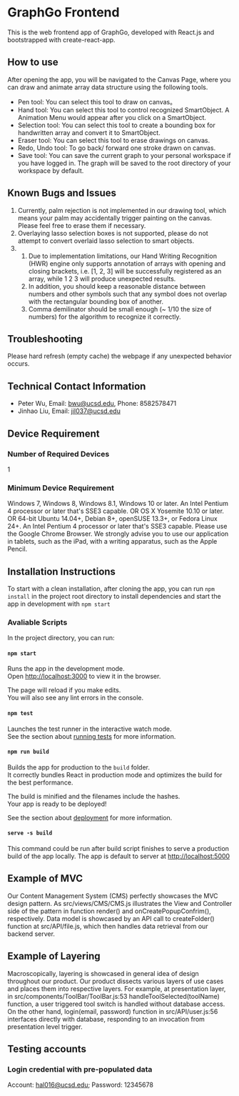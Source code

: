 # GraphGo Frontend

This is the web frontend app of GraphGo, developed with React.js and bootstrapped with create-react-app.

## How to use

After opening the app, you will be navigated to the Canvas Page, where you can draw and animate array data structure using the following tools.

* Pen tool:
    You can select this tool to draw on canvas。
* Hand tool:
    You can select this tool to control recognized SmartObject. A Animation Menu would appear after you click on a SmartObject.
* Selection tool:
    You can select this tool to create a bounding box for handwritten array and convert it to SmartObject.
* Eraser tool:
    You can select this tool to erase drawings on canvas. 
* Redo, Undo tool:
    To go back/ forward one stroke drawn on canvas.
* Save tool:
    You can save the current graph to your personal workspace if you have logged in. The graph will be saved to the root directory of your workspace by default.

## Known Bugs and Issues

1. Currently, palm rejection is not implemented in our drawing tool, which means your palm may accidentally trigger painting on the canvas. Please feel free to erase them if necessary. 
2. Overlaying lasso selection boxes is not supported, please do not attempt to convert overlaid lasso selection to smart objects.
3. 
    1. Due to implementation limitations, our Hand Writing Recognition (HWR) engine only supports annotation of arrays with opening and closing brackets, i.e. [1, 2, 3] will be successfully registered as an array, while 1 2 3 will produce unexpected results. 
    2. In addition, you should keep a reasonable distance between numbers and other symbols such that any symbol does not overlap with the rectangular bounding box of another. 
    3. Comma demilinator should be small enough (~ 1/10 the size of numbers) for the algorithm to recognize it correctly. 

## Troubleshooting
Please hard refresh (empty cache) the webpage if any unexpected behavior occurs. 

## Technical Contact Information
* Peter Wu, Email: bwu@ucsd.edu, Phone: 8582578471
* Jinhao Liu, Email: jil037@ucsd.edu

## Device Requirement

### Number of Required Devices
1

### Minimum Device Requirement
Windows 7, Windows 8, Windows 8.1, Windows 10 or later. An Intel Pentium 4 processor or later that's SSE3 capable. OR OS X Yosemite 10.10 or later. OR 64-bit Ubuntu 14.04+, Debian 8+, openSUSE 13.3+, or Fedora Linux 24+. An Intel Pentium 4 processor or later that's SSE3 capable. Please use the Google Chrome Browser. We strongly advise you to use our application in tablets, such as the iPad, with a writing apparatus, such as the Apple Pencil. 

## Installation Instructions

To start with a clean installation, after cloning the app, you can run `npm install` in the project root directory to install dependencies and start the app in development with `npm start`

### Avaliable Scripts
In the project directory, you can run:

#### `npm start`

Runs the app in the development mode.\
Open [http://localhost:3000](http://localhost:3000) to view it in the browser.

The page will reload if you make edits.\
You will also see any lint errors in the console.

#### `npm test`

Launches the test runner in the interactive watch mode.\
See the section about [running tests](https://facebook.github.io/create-react-app/docs/running-tests) for more information.

#### `npm run build`

Builds the app for production to the `build` folder.\
It correctly bundles React in production mode and optimizes the build for the best performance.

The build is minified and the filenames include the hashes.\
Your app is ready to be deployed!

See the section about [deployment](https://facebook.github.io/create-react-app/docs/deployment) for more information.

#### `serve -s build`
This command could be run after build script finishes to serve a production build of the app locally. The app is default to server at [http://localhost:5000](http://localhost:5000)

## Example of MVC
Our Content Management System (CMS) perfectly showcases the MVC design pattern. As src/views/CMS/CMS.js illustrates the View and Controller side of the pattern in function render() and onCreatePopupConfrim(), respectively. Data model is showcased by an API call to createFolder() function at src/API/file.js, which then handles data retrieval from our backend server. 

## Example of Layering
Macroscopically, layering is showcased in general idea of design throughout our product. Our product dissects various layers of use cases and places them into respective layers. For example, at presentation layer, in src/components/ToolBar/ToolBar.js:53 handleToolSelected(toolName) function, a user triggered tool switch is handled without database access. On the other hand, login(email, password) function in src/API/user.js:56 interfaces directly with database, responding to an invocation from presentation level trigger.

## Testing accounts

### Login credential with pre-populated data
Account: hal016@ucsd.edu; Password: 12345678